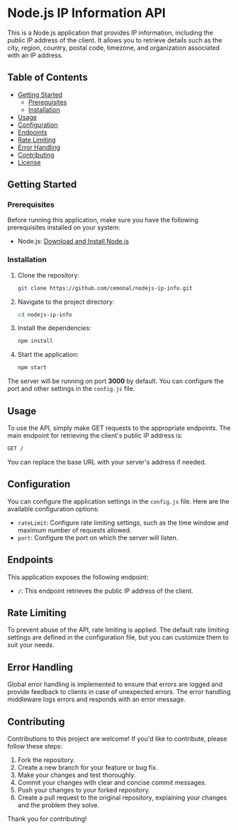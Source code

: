 # Node.js IP Information API

This is a Node.js application that provides IP information, including the public IP address of the client. It allows you to retrieve details such as the city, region, country, postal code, timezone, and organization associated with an IP address.

## Table of Contents

- [Getting Started](#getting-started)
  - [Prerequisites](#prerequisites)
  - [Installation](#installation)
- [Usage](#usage)
- [Configuration](#configuration)
- [Endpoints](#endpoints)
- [Rate Limiting](#rate-limiting)
- [Error Handling](#error-handling)
- [Contributing](#contributing)
- [License](#license)

## Getting Started

### Prerequisites

Before running this application, make sure you have the following prerequisites installed on your system:

- Node.js: [Download and Install Node.js](https://nodejs.org/)

### Installation

1. Clone the repository:

   ```bash
   git clone https://github.com/cemonal/nodejs-ip-info.git
   ```

2. Navigate to the project directory:

   ```bash
   cd nodejs-ip-info
   ```

3. Install the dependencies:

   ```bash
   npm install
   ```

4. Start the application:

   ```bash
   npm start
   ```

The server will be running on port **3000** by default. You can configure the port and other settings in the `config.js` file.

## Usage

To use the API, simply make GET requests to the appropriate endpoints. The main endpoint for retrieving the client's public IP address is:

   ```bash
   GET /
   ```

You can replace the base URL with your server's address if needed.

## Configuration

You can configure the application settings in the `config.js` file. Here are the available configuration options:

- `rateLimit`: Configure rate limiting settings, such as the time window and maximum number of requests allowed.
- `port`: Configure the port on which the server will listen.

## Endpoints

This application exposes the following endpoint:

- `/`: This endpoint retrieves the public IP address of the client.

## Rate Limiting

To prevent abuse of the API, rate limiting is applied. The default rate limiting settings are defined in the configuration file, but you can customize them to suit your needs.

## Error Handling

Global error handling is implemented to ensure that errors are logged and provide feedback to clients in case of unexpected errors. The error handling middleware logs errors and responds with an error message.

## Contributing

Contributions to this project are welcome! If you'd like to contribute, please follow these steps:

1. Fork the repository.
2. Create a new branch for your feature or bug fix.
3. Make your changes and test thoroughly.
4. Commit your changes with clear and concise commit messages.
5. Push your changes to your forked repository.
6. Create a pull request to the original repository, explaining your changes and the problem they solve.

Thank you for contributing!
